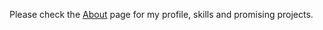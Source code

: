 Please check the [About](https://github.com/crimson206/About) page for my profile, skills and promising projects.